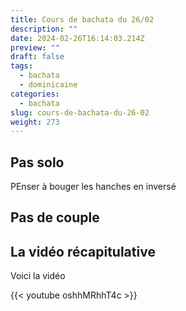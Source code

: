 ```yaml
---
title: Cours de bachata du 26/02
description: ""
date: 2024-02-26T16:14:03.214Z
preview: ""
draft: false
tags:
  - bachata
  - dominicaine
categories:
  - bachata
slug: cours-de-bachata-du-26-02
weight: 273
--- 
```


## Pas solo

PEnser à bouger les hanches en inversé

## Pas de couple


## La vidéo récapitulative

Voici la vidéo

{{< youtube oshhMRhhT4c >}}
